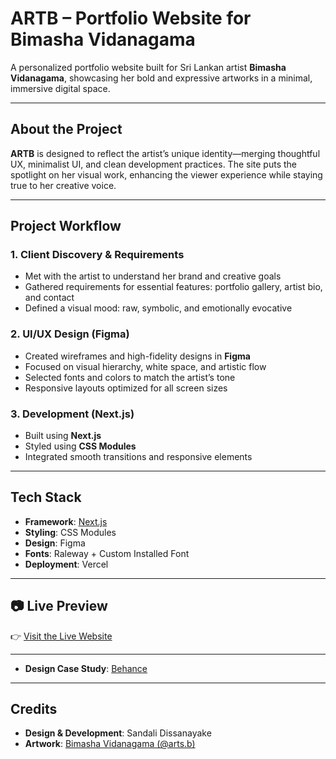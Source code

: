# ARTB – Portfolio Website for Bimasha Vidanagama 

A personalized portfolio website built for Sri Lankan artist **Bimasha Vidanagama**, showcasing her bold and expressive artworks in a minimal, immersive digital space.

---

## About the Project

**ARTB** is designed to reflect the artist’s unique identity—merging thoughtful UX, minimalist UI, and clean development practices. The site puts the spotlight on her visual work, enhancing the viewer experience while staying true to her creative voice.

---

## Project Workflow

### 1. Client Discovery & Requirements
- Met with the artist to understand her brand and creative goals  
- Gathered requirements for essential features: portfolio gallery, artist bio, and contact  
- Defined a visual mood: raw, symbolic, and emotionally evocative

### 2. UI/UX Design (Figma)
- Created wireframes and high-fidelity designs in **Figma**  
- Focused on visual hierarchy, white space, and artistic flow  
- Selected fonts and colors to match the artist’s tone  
- Responsive layouts optimized for all screen sizes

### 3. Development (Next.js)
- Built using **Next.js**   
- Styled using **CSS Modules**  
- Integrated smooth transitions and responsive elements 

---

## Tech Stack

- **Framework**: [Next.js](https://nextjs.org)  
- **Styling**: CSS Modules  
- **Design**: Figma  
- **Fonts**: Raleway + Custom Installed Font  
- **Deployment**: Vercel

---

## 📷 Live Preview

👉 [Visit the Live Website](https://www.artsb.art/)

---

- **Design Case Study**: [Behance](https://www.behance.net/gallery/223843021/ARTSB-Portfolio-Web-Design)

---

## Credits

- **Design & Development**: Sandali Dissanayake  
- **Artwork**: [Bimasha Vidanagama (@arts.b)](https://www.instagram.com/artsb.lk/)


